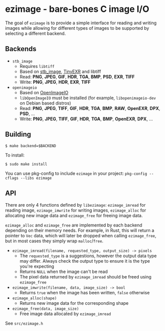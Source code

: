 # ezimage - bare-bones C image I/O

The goal of `ezimage` is to provide a simple interface for reading and writing images while allowing for different types of images to be supported by selecting a different backend.

## Backends

- `stb_image`
  * Requires `libtiff`
  * Based on [stb_image](https://github.com/nothings/stb), [TinyEXR](https://github.com/syoyo/tinyexr) and libtiff
  * Read: **PNG**, **JPEG**, **GIF**, **HDR**, **TGA**, **BMP**, **PSD**, **EXR**, **TIFF**
  * Write: **PNG**, **JPEG**, **HDR**, **EXR**, **TIFF**
- `openimageio`
  * Based on [OpenImageIO](https://github.com/OpenImageIO/oiio)
  * `libOpenImageIO` must be installed (for example, `libopenimageio-dev` on Debian based distros)
  * Read: **PNG**, **JPEG**, **TIFF**, **GIF**, **HDR**, **TGA**, **BMP**, **RAW**, **OpenEXR**, **DPX**, **PSD**, ...
  * Write: **PNG**, **JPEG**, **TIFF**, **GIF**, **HDR**, **TGA**, **BMP**, **OpenEXR**, **DPX**, ...

## Building

```shell
$ make backend=$BACKEND
```

To install:

```shell
$ sudo make install
```

You can use pkg-config to include `ezimage` in your project: `pkg-config --cflags --libs ezimage`

## API

There are only 4 functions defined by `libezimage`: `ezimage_imread` for reading image, `ezimage_imwrite` for writing images, `ezimage_alloc` for allocating new image data and `ezimage_free` for freeing image data.

`ezimage_alloc` and `ezimage_free` are implemented by each backend depending on their memory needs. For example, in Rust, this will return a pointer to `Vec` data, which will later be dropped when calling `ezimage_free`, but in most cases they simply wrap `malloc`/`free`.

- `ezimage_imread(filename, requested_type, output_size) -> pixels`
  * The `requested_type` is a suggestions, however the output data type may differ. Always check the output type to ensure it is the type you're expecting
  * Returns `NULL` when the image can't be read
  * The pixel data returned by `ezimage_imread` should be freed using `ezimage_free`
- `ezimage_imwrite(filename, data, image_size) -> bool`
  * Returns `true` when the image has been written, `false` otherwise
- `ezimage_alloc(shape)`
  * Returns new image data for the corresponding shape
- `ezimage_free(data, image_size)`
  * Free image data allocated by `ezimage_imread`

See `src/ezimage.h`
